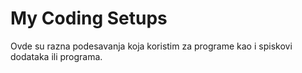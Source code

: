 # My Coding Setups

Ovde su razna podesavanja koja koristim za programe kao i spiskovi dodataka ili programa.

